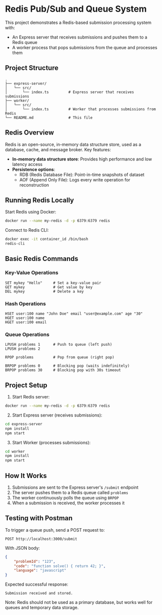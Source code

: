 # Redis Pub/Sub and Queue System

This project demonstrates a Redis-based submission processing system with:
- An Express server that receives submissions and pushes them to a Redis queue
- A worker process that pops submissions from the queue and processes them

## Project Structure

```
.
├── express-server/
│   └── src/
│       └── index.ts         # Express server that receives submissions
├── worker/
│   └── src/
│       └── index.ts         # Worker that processes submissions from Redis
└── README.md                # This file
```

## Redis Overview

Redis is an open-source, in-memory data structure store, used as a database, cache, and message broker. Key features:

- **In-memory data structure store**: Provides high performance and low latency access
- **Persistence options**:
  - RDB (Redis Database File): Point-in-time snapshots of dataset
  - AOF (Append Only File): Logs every write operation for reconstruction

## Running Redis Locally

Start Redis using Docker:
```bash
docker run --name my-redis -d -p 6379:6379 redis
```

Connect to Redis CLI:
```bash
docker exec -it container_id /bin/bash
redis-cli
```

## Basic Redis Commands

### Key-Value Operations
```redis
SET mykey "Hello"     # Set a key-value pair
GET mykey             # Get value by key
DEL mykey             # Delete a key
```

### Hash Operations
```redis
HSET user:100 name "John Doe" email "user@example.com" age "30"
HGET user:100 name
HGET user:100 email
```

### Queue Operations
```redis
LPUSH problems 1      # Push to queue (left push)
LPUSH problems 2

RPOP problems         # Pop from queue (right pop)

BRPOP problems 0      # Blocking pop (waits indefinitely)
BRPOP problems 30     # Blocking pop with 30s timeout
```

## Project Setup

1. Start Redis server:
```bash
docker run --name my-redis -d -p 6379:6379 redis
```

2. Start Express server (receives submissions):
```bash
cd express-server
npm install
npm start
```

3. Start Worker (processes submissions):
```bash
cd worker
npm install
npm start
```

## How It Works

1. Submissions are sent to the Express server's `/submit` endpoint
2. The server pushes them to a Redis queue called `problems`
3. The worker continuously polls the queue using `BRPOP`
4. When a submission is received, the worker processes it

## Testing with Postman

To trigger a queue push, send a POST request to:
```
POST http://localhost:3000/submit
```

With JSON body:
```json
{
    "problemId": "123",
    "code": "function solve() { return 42; }",
    "language": "javascript"
}
```

Expected successful response:
```
Submission received and stored.
```

Note: Redis should not be used as a primary database, but works well for queues and temporary data storage.
